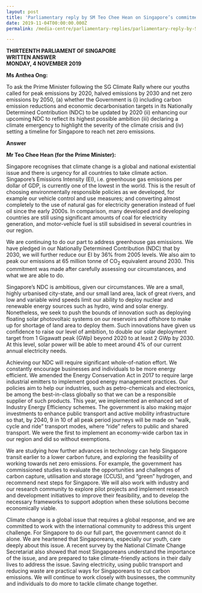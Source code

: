 ```yaml
---
layout: post
title: 'Parliamentary reply by SM Teo Chee Hean on Singapore’s commitment to address climate change'
date: 2019-11-04T00:00:00.000Z
permalink: /media-centre/parliamentary-replies/parliamentary-reply-by-SM-Teo-Chee-Hean-on-Singapore-s-commitment-to-address-climate-change

---
```



**THIRTEENTH PARLIAMENT OF SINGAPORE  
WRITTEN ANSWER  
MONDAY, 4 NOVEMBER 2019**  

**Ms Anthea Ong:**

To ask the Prime Minister following the SG Climate Rally where our youths called for peak emissions by 2020, halved emissions by 2030 and net zero emissions by 2050, (a) whether the Government is (i) including carbon emission reductions and economic decarbonisation targets in its Nationally Determined Contribution (NDC) to be updated by 2020 (ii) enhancing our upcoming NDC to reflect its highest possible ambition (iii) declaring a climate emergency to highlight the severity of the climate crisis and (iv) setting a timeline for Singapore to reach net zero emissions.

**Answer**

**Mr Teo Chee Hean (for the Prime Minister):** 

Singapore recognises that climate change is a global and national existential issue and there is urgency for all countries to take climate action. Singapore’s Emissions Intensity (EI), i.e. greenhouse gas emissions per dollar of GDP, is currently one of the lowest in the world. This is the result of choosing environmentally responsible policies as we developed, for example our vehicle control and use measures; and converting almost completely to the use of natural gas for electricity generation instead of fuel oil since the early 2000s. In comparison, many developed and developing countries are still using significant amounts of coal for electricity generation, and motor-vehicle fuel is still subsidised in several countries in our region.

We are continuing to do our part to address greenhouse gas emissions. We have pledged in our Nationally Determined Contribution (NDC) that by 2030, we will further reduce our EI by 36% from 2005 levels. We also aim to peak our emissions at 65 million tonne of CO<sub>2</sub> equivalent around 2030. This commitment was made after carefully assessing our circumstances, and what we are able to do. 

Singapore’s NDC is ambitious, given our circumstances. We are a small, highly urbanised city-state, and our small land area, lack of great rivers, and low and variable wind speeds limit our ability to deploy nuclear and renewable energy sources such as hydro, wind and solar energy. Nonetheless, we seek to push the bounds of innovation such as deploying floating solar photovoltaic systems on our reservoirs and offshore to make up for shortage of land area to deploy them. Such innovations have given us confidence to raise our level of ambition, to double our solar deployment target from 1 Gigawatt peak (GWp) beyond 2020 to at least 2 GWp by 2030. At this level, solar power will be able to meet around 4% of our current annual electricity needs. 

Achieving our NDC will require significant whole-of-nation effort. We constantly encourage businesses and individuals to be more energy efficient. We amended the Energy Conservation Act in 2017 to require large industrial emitters to implement good energy management practices. Our policies aim to help our industries, such as petro-chemicals and electronics, be among the best-in-class globally so that we can be a responsible supplier of such products. This year, we implemented an enhanced set of Industry Energy Efficiency schemes. The government is also making major investments to enhance public transport and active mobility infrastructure so that, by 2040, 9 in 10 of all peak period journeys will be made on “walk, cycle and ride” transport modes, where “ride” refers to public and shared transport.  We were the first to implement an economy-wide carbon tax in our region and did so without exemptions.  
  
We are studying how further advances in technology can help Singapore transit earlier to a lower carbon future, and exploring the feasibility of working towards net zero emissions. For example, the government has commissioned studies to evaluate the opportunities and challenges of carbon capture, utilisation and storage (CCUS), and “green” hydrogen, and recommend next steps for Singapore. We will also work with industry and our research community to explore pilot projects and implement research and development initiatives to improve their feasibility, and to develop the necessary frameworks to support adoption when these solutions become economically viable.

Climate change is a global issue that requires a global response, and we are committed to work with the international community to address this urgent challenge. For Singapore to do our full part, the government cannot do it alone. We are heartened that Singaporeans, especially our youth, care deeply about this issue. A recent survey by the National Climate Change Secretariat also showed that most Singaporeans understand the importance of the issue, and are prepared to take climate-friendly actions in their daily lives to address the issue. Saving electricity, using public transport and reducing waste are practical ways for Singaporeans to cut carbon emissions. We will continue to work closely with businesses, the community and individuals to do more to tackle climate change together.
